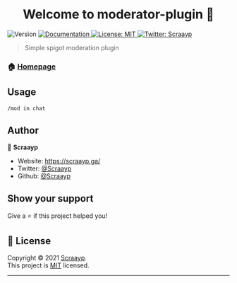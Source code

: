 <h1 align="center">Welcome to moderator-plugin 👋</h1>
<p>
  <img alt="Version" src="https://img.shields.io/badge/version-1.0-blue.svg?cacheSeconds=2592000" />
  <a href="https://scraayp.ga/moderator/" target="_blank">
    <img alt="Documentation" src="https://img.shields.io/badge/documentation-yes-brightgreen.svg" />
  </a>
  <a href="https://scraayp.ga/LICENSE " target="_blank">
    <img alt="License: MIT" src="https://img.shields.io/badge/License-MIT-yellow.svg" />
  </a>
  <a href="https://twitter.com/Scraayp " target="_blank">
    <img alt="Twitter: Scraayp " src="https://img.shields.io/twitter/follow/Scraayp .svg?style=social" />
  </a>
</p>

> Simple spigot moderation plugin

### 🏠 [Homepage](https://scraayp.ga//moderator)

## Usage

```sh
/mod in chat
```

## Author

👤 **Scraayp**

* Website: https://scraayp.ga/
* Twitter: [@Scraayp ](https://twitter.com/Scraayp )
* Github: [@Scraayp](https://github.com/Scraayp)

## Show your support

Give a ⭐️ if this project helped you!

## 📝 License

Copyright © 2021 [Scraayp](https://github.com/Scraayp).<br />
This project is [MIT](https://scraayp.ga/LICENSE ) licensed.

---
